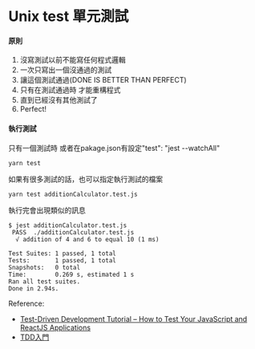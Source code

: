 # Unix test 單元測試

#### 原則
1. 沒寫測試以前不能寫任何程式邏輯
2. 一次只寫出一個沒通過的測試
3. 讓這個測試通過(DONE IS BETTER THAN PERFECT)
4. 只有在測試通過時 才能重構程式
5. 直到已經沒有其他測試了
6. Perfect!

#### 執行測試
只有一個測試時 或者在pakage.json有設定"test": "jest --watchAll"
```
yarn test
```
如果有很多測試的話，也可以指定執行測試的檔案
```
yarn test additionCalculator.test.js
```

執行完會出現類似的訊息
```
$ jest additionCalculator.test.js
 PASS  ./additionCalculator.test.js
  √ addition of 4 and 6 to equal 10 (1 ms)

Test Suites: 1 passed, 1 total
Tests:       1 passed, 1 total
Snapshots:   0 total
Time:        0.269 s, estimated 1 s
Ran all test suites.
Done in 2.94s.
```
Reference:
* [Test-Driven Development Tutorial – How to Test Your JavaScript and ReactJS Applications](https://www.freecodecamp.org/news/test-driven-development-tutorial-how-to-test-javascript-and-reactjs-app/)
* [TDD入門](https://hackmd.io/@taichunmin/slide-tdd-intro#/)
